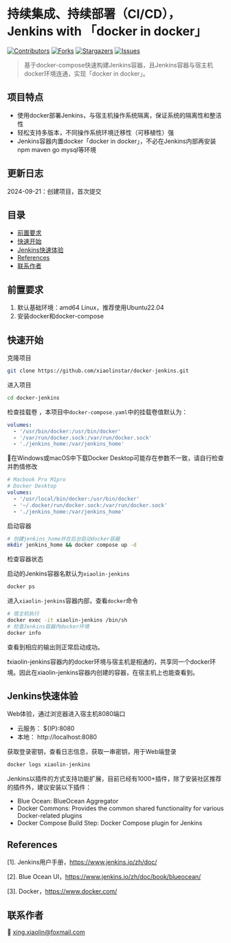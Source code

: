 # 持续集成、持续部署（CI/CD），Jenkins with 「docker in docker」

<!-- PROJECT SHIELDS -->

[![Contributors][contributors-shield]][contributors-url]
[![Forks][forks-shield]][forks-url]
[![Stargazers][stars-shield]][stars-url]
[![Issues][issues-shield]][issues-url]

> 基于docker-compose快速构建Jenkins容器，且Jenkins容器与宿主机docker环境连通，实现「docker in docker」。

## 项目特点

- 使用docker部署Jenkins，与宿主机操作系统隔离，保证系统的隔离性和整洁性
- 轻松支持多版本，不同操作系统环境迁移性（可移植性）强
- Jenkins容器内置docker「docker in docker」，不必在Jenkins内部再安装npm maven go mysql等环境

## 更新日志

2024-09-21：创建项目，首次提交

## 目录

- [前置要求](#前置要求)
- [快速开始](#快速开始)
- [Jenkins快速体验](#jenkins快速体验)
- [References](#references)
- [联系作者](#联系作者)

## 前置要求

1. 默认基础环境：amd64 Linux，推荐使用Ubuntu22.04
2. 安装docker和docker-compose

## 快速开始

克隆项目

```bash
git clone https://github.com/xiaolinstar/docker-jenkins.git 
```

进入项目

```bash
cd docker-jenkins
```

检查挂载卷 ，本项目中`docker-compose.yaml`中的挂载卷值默认为：

```yaml
volumes:
  - '/usr/bin/docker:/usr/bin/docker'
  - '/var/run/docker.sock:/var/run/docker.sock'
  - './jenkins_home:/var/jenkins_home'
```

👀在Windows或macOS中下载Docker Desktop可能存在参数不一致，请自行检查并酌情修改

```yaml
# Macbook Pro M1pro 
# Docker Desktop
volumes:
  - '/usr/local/bin/docker:/usr/bin/docker'
  - '~/.docker/run/docker.sock:/var/run/docker.sock'
  - './jenkins_home:/var/jenkins_home'
```

启动容器

```bash
# 创建jenkins_home并在后台启动docker容器
mkdir jenkins_home && docker compose up -d 
```

检查容器状态

启动的Jenkins容器名默认为`xiaolin-jenkins`

```bash
docker ps
```

进入`xiaolin-jenkins`容器内部，查看`docker`命令

```bash
# 宿主机执行
docker exec -it xiaolin-jenkins /bin/sh
# 检查Jenkins容器内docker环境
docker info
```

查看到相应的输出则正常启动成功。

❗️xiaolin-jenkins容器内的docker环境与宿主机是相通的，共享同一个docker环境。因此在xiaolin-jenkins容器内创建的容器，在宿主机上也能查看到。

## Jenkins快速体验

Web体验，通过浏览器进入宿主机8080端口

- 云服务： ${IP}:8080
- 本地： http://localhost:8080

获取登录密钥，查看日志信息，获取一串密钥，用于Web端登录

```bash
docker logs xiaolin-jenkins
```

Jenkins以插件的方式支持功能扩展，目前已经有1000+插件，除了安装社区推荐的插件外，建议安装以下插件：

- Blue Ocean: BlueOcean Aggregator
- Docker Commons: Provides the common shared functionality for various Docker-related plugins
- Docker Compose Build Step: Docker Compose plugin for Jenkins

## References

[1]. Jenkins用户手册，https://www.jenkins.io/zh/doc/

[2]. Blue Ocean UI，https://www.jenkins.io/zh/doc/book/blueocean/

[3]. Docker，https://www.docker.com/

## 联系作者

:email: xing.xiaolin@foxmail.com

<!-- links -->


[contributors-shield]: https://img.shields.io/github/contributors/xiaolinstar/docker-jenkins.svg?style=flat-square
[contributors-url]: https://github.com/xiaolinstar/docker-jenkins/graphs/contributors
[forks-shield]: https://img.shields.io/github/forks/xiaolinstar/docker-jenkins.svg?style=flat-square
[forks-url]: https://github.com/xiaolinstar/docker-jenkins/network/members
[stars-shield]: https://img.shields.io/github/stars/xiaolinstar/docker-jenkins.svg?style=flat-square
[stars-url]: https://github.com/xiaolinstar/docker-jenkins/stargazers
[issues-shield]: https://img.shields.io/github/issues/xiaolinstar/docker-jenkins.svg?style=flat-square
[issues-url]: https://github.com/xiaolinstar/docker-jenkins/issues

